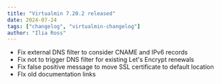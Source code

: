 ```yaml
---
title: "Virtualmin 7.20.2 released"
date: 2024-07-24
tags: ["changelog", "virtualmin-changelog"]
author: "Ilia Ross"
---
```


* Fix external DNS filter to consider CNAME and IPv6 records
* Fix not to trigger DNS filter for existing Let's Encrypt renewals
* Fix false positive message to move SSL certificate to default location
* FIx old documentation links
